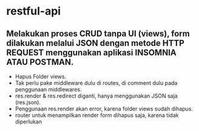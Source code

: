 # restful-api

## Melakukan proses CRUD tanpa UI (views), form dilakukan melalui JSON dengan metode HTTP REQUEST menggunakan aplikasi INSOMNIA ATAU POSTMAN.

* Hapus Folder views.
* Tak perlu pake middleware dulu di routes, di comment dulu pada penggunaan middlewares.
* res.render & res.redirect diganti, hanya menggunakan JSON saja (res.json).
* Penggunaan res.render akan error, karena folder views sudah dihapus.
* router untuk menampilkan render form dihapus saja, karena tidak diperlukan